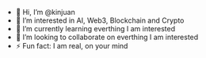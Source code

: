 - 👋 Hi, I’m @kinjuan
- 👀 I’m interested in AI, Web3, Blockchain and Crypto
- 🌱 I’m currently learning everthing I am interested
- 💞️ I’m looking to collaborate on  everthing I am interested
- ⚡ Fun fact: I am real, on your mind

<!---
kinjuan/kinjuan is a ✨ special ✨ repository because its `README.md` (this file) appears on your GitHub profile.
You can click the Preview link to take a look at your changes.
--->
